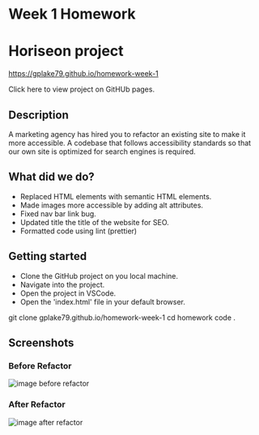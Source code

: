 # Week 1 Homework

# Horiseon project

https://gplake79.github.io/homework-week-1

Click here to view project on GitHUb pages.

## Description

A marketing agency has hired you to refactor an existing site to make it more accessible. A codebase that follows accessibility standards
so that our own site is optimized for search engines is required.

## What did we do?

- Replaced HTML elements with semantic HTML elements.
- Made images more accessible by adding alt attributes.
- Fixed nav bar link bug.
- Updated title the title of the website for SEO.
- Formatted code using lint (prettier)

## Getting started

- Clone the GitHub project on you local machine.
- Navigate into the project.
- Open the project in VSCode.
- Open the 'index.html' file in your default browser.

git clone gplake79.github.io/homework-week-1
cd homework
code .

## Screenshots

### Before Refactor

![image before refactor](./assets/images/website-before-refactor.png)

### After Refactor

![image after refactor](./assets/images/website-after-refactor.png)
